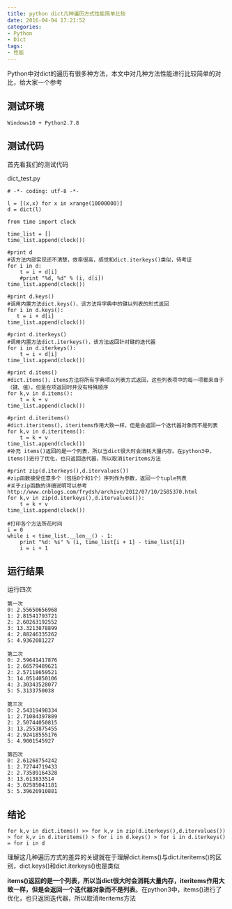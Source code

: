 ```yaml
---
title: python dict几种遍历方式性能简单比较
date: 2016-04-04 17:21:52
categories:
- Python
- Dict
tags:
- 性能
---
```


Python中对dict的遍历有很多种方法，本文中对几种方法性能进行比较简单的对比，给大家一个参考

## 测试环境

	Windows10 + Python2.7.8

## 测试代码

首先看我们的测试代码

<!--more-->

dict_test.py

	# -*- coding: utf-8 -*-
	
	l = [(x,x) for x in xrange(10000000)]
	d = dict(l)  
	
	from time import clock  
	
	time_list = []
	time_list.append(clock())
	
	#print d
	#该方法内部实现还不清楚，效率很高，感觉和dict.iterkeys()类似，待考证
	for i in d:
	    t = i + d[i]
	    #print "%d, %d" % (i, d[i])
	time_list.append(clock())
	
	#print d.keys()
	#调用内置方法dict.keys()，该方法将字典中的键以列表的形式返回
	for i in d.keys():
	   t = i + d[i]
	time_list.append(clock())
	
	#print d.iterkeys()
	#调用内置方法dict.iterkeys()，该方法返回针对键的迭代器
	for i in d.iterkeys():
	    t = i + d[i]
	time_list.append(clock())
	
	#print d.items()
	#dict.items()，items方法将所有字典项以列表方式返回，这些列表项中的每一项都来自于（键、值），但是在项返回时并没有特殊顺序
	for k,v in d.items():
	    t = k + v
	time_list.append(clock())
	
	#print d.iteritems()
	#dict.iteritems()，iteritems作用大致一样，但是会返回一个迭代器对象而不是列表
	for k,v in d.iteritems():
	    t = k + v
	time_list.append(clock())
	#补充 items()返回的是一个列表，所以当dict很大时会消耗大量内存。在python3中，items()进行了优化，也只返回迭代器，所以取消iteritems方法
	
	#print zip(d.iterkeys(),d.itervalues())
	#zip函数接受任意多个（包括0个和1个）序列作为参数，返回一个tuple列表
	#关于zip函数的详细说明可以参考 http://www.cnblogs.com/frydsh/archive/2012/07/10/2585370.html
	for k,v in zip(d.iterkeys(),d.itervalues()):
	    t = k + v
	time_list.append(clock())
	
	#打印各个方法所花时间
	i = 0
	while i < time_list.__len__() - 1:
	    print "%d: %s" % (i, time_list[i + 1] - time_list[i])
	    i = i + 1


## 运行结果

运行四次

	第一次
	0: 2.55650656968
	1: 2.81541793721
	2: 2.60263192552
	3: 13.3213878899
	4: 2.88246335262
	5: 4.9362081227
	
	第二次
	0: 2.59641417876
	1: 2.66579489621
	2: 2.57118659521
	3: 14.0514050106
	4: 3.30343528077
	5: 5.3133750038

	第三次
	0: 2.54319498334
	1: 2.71084397889
	2: 2.50744050815
	3: 13.2553875455
	4: 2.92418555176
	5: 4.9001545927

	第四次
	0: 2.61268754242
	1: 2.72744719433
	2: 2.73589164328
	3: 13.613833514
	4: 3.02585041181
	5: 5.39626910881

## 结论

	for k,v in dict.items() >> for k,v in zip(d.iterkeys(),d.itervalues()) > for k,v in d.iteritems() > for i in d.keys() > for i in d.iterkeys() = for i in d

理解这几种遍历方式的差异的关键就在于理解dict.items()与dict.iteritems()的区别，dict.keys()和dict.iterkeys()也是类似

**items()返回的是一个列表，所以当dict很大时会消耗大量内存，iteritems作用大致一样，但是会返回一个迭代器对象而不是列表**。在python3中，items()进行了优化，也只返回迭代器，所以取消iteritems方法